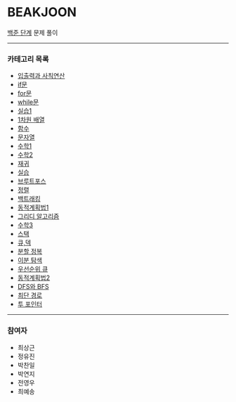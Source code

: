 # BEAKJOON
[백준 단계](https://www.acmicpc.net/step) 문제 풀이

---

### 카테고리 목록

- [입출력과 사칙연산](https://github.com/StudyForCoding/BEAKJOON/tree/master/01_IO_Operation/README.md)
- [if문](https://github.com/StudyForCoding/BEAKJOON/tree/master/02_If/README.md)
- [for문](https://github.com/StudyForCoding/BEAKJOON/tree/master/03_For/README.md)
- [while문](https://github.com/StudyForCoding/BEAKJOON/tree/master/04_While/README.md) 
- [실습1](https://github.com/StudyForCoding/BEAKJOON/tree/master/05_Practice1/README.md)
- [1차원 배열](https://github.com/StudyForCoding/BEAKJOON/tree/master/06_Array1D/README.md)
- [함수](https://github.com/StudyForCoding/BEAKJOON/tree/master/07_Function/README.md)
- [문자열](https://github.com/StudyForCoding/BEAKJOON/tree/master/08_String/README.md)
- [수학1](https://github.com/StudyForCoding/BEAKJOON/tree/master/09_Math1/README.md)
- [수학2](https://github.com/StudyForCoding/BEAKJOON/tree/master/10_Math2/README.md)
- [재귀](https://github.com/StudyForCoding/BEAKJOON/tree/master/11_Recursion/README.md)
- [실습](https://github.com/StudyForCoding/BEAKJOON/tree/master/12_Practice2/README.md)
- [브루트포스](https://github.com/StudyForCoding/BEAKJOON/tree/master/13_BruteForce/README.md)
- [정렬](https://github.com/StudyForCoding/BEAKJOON/tree/master/14_Sort/README.md)
- [백트래킹](https://github.com/StudyForCoding/BEAKJOON/tree/master/15_Backtracking/README.md)
- [동적계획법1](https://github.com/StudyForCoding/BEAKJOON/tree/master/16_DynamicProgramming1/README.md)
- [그리디 알고리즘](https://github.com/StudyForCoding/BEAKJOON/tree/master/17_Greedy/README.md)
- [수학3](https://github.com/StudyForCoding/BEAKJOON/tree/master/18_Math3/README.md)
- [스택](https://github.com/StudyForCoding/BEAKJOON/tree/master/19_Stack/README.md)
- [큐,덱](https://github.com/StudyForCoding/BEAKJOON/tree/master/20_Queue/README.md)
- [분할 정복](https://github.com/StudyForCoding/BEAKJOON/tree/master/21_DivdeConquer/README.md)
- [이분 탐색](https://github.com/StudyForCoding/BEAKJOON/tree/master/22_BinarySearch/README.md)
- [우선순위 큐](https://github.com/StudyForCoding/BEAKJOON/tree/master/23_PriorityQueue/README.md)
- [동적계획법2](https://github.com/StudyForCoding/BEAKJOON/tree/master/24_DynamicProgramming2/README.md)
- [DFS와 BFS](https://github.com/StudyForCoding/BEAKJOON/tree/master/25_DFSBFS/README.md)
- [최단 경로](https://github.com/StudyForCoding/BEAKJOON/tree/master/26_ShortestPath/README.md)
- [투 포인터](https://github.com/StudyForCoding/BEAKJOON/tree/master/27_TwoPointer/README.md)

---

### 참여자

- 최상근
- 정유진
- 박찬일
- 박연지
- 전영우
- 최예송